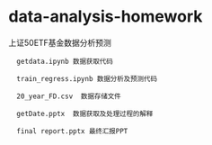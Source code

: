 # data-analysis-homework
上证50ETF基金数据分析预测

      getdata.ipynb 数据获取代码

      train_regress.ipynb 数据分析及预测代码

      20_year_FD.csv  数据存储文件

      getDate.pptx  数据获取及处理过程的解释
      
      final report.pptx 最终汇报PPT

